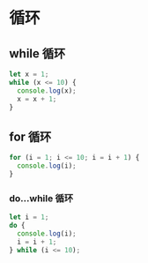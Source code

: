 # 循环

## while 循环

<div class="run"></div>

```javascript
let x = 1;
while (x <= 10) {
  console.log(x);
  x = x + 1;
}
```

## for 循环

<div class="run"></div>

```javascript
for (i = 1; i <= 10; i = i + 1) {
  console.log(i);
}
```

### do...while 循环

<div class="run"></div>

```javascript
let i = 1;
do {
  console.log(i);
  i = i + 1;
} while (i <= 10);
```
